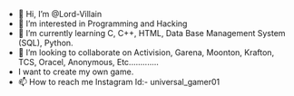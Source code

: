 - 👋 Hi, I’m @Lord-Villain
- 👀 I’m interested in Programming and Hacking
- 🌱 I’m currently learning C, C++, HTML, Data Base Management System (SQL), Python.
- 💞️ I’m looking to collaborate on Activision, Garena, Moonton, Krafton, TCS, Oracel, Anonymous, Etc.............
- I want to create my own game.
- 📫 How to reach me Instagram Id:- universal_gamer01

<!---
Lord-Villain/Lord-Villain is a ✨ special ✨ repository because its `README.md` (this file) appears on your GitHub profile.
You can click the Preview link to take a look at your changes.
--->
